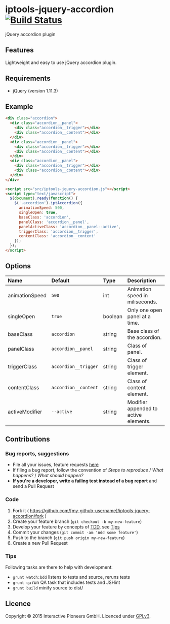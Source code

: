 # iptools-jquery-accordion [![Build Status](http://img.shields.io/travis/interactive-pioneers/iptools-jquery-accordion.svg)](https://travis-ci.org/interactive-pioneers/iptools-jquery-accordion)

jQuery accordion plugin

## Features

Lightweight and easy to use jQuery accordion plugin.

## Requirements

- jQuery (version 1.11.3)

## Example

```html
<div class="accordion">
  <div class="accordion__panel">
    <div class="accordion__trigger"></div>
    <div class="accordion__content"></div>
  </div>
  <div class="accordion__panel">
    <div class="accordion__trigger"></div>
    <div class="accordion__content"></div>
  </div>
  <div class="accordion__panel">
    <div class="accordion__trigger"></div>
    <div class="accordion__content"></div>
  </div>
</div>

<script src="src/iptools-jquery-accordion.js"></script>
<script type="text/javascript">
  $(document).ready(function() {
    $('.accordion').iptAccordion({
      animationSpeed: 500,
      singleOpen: true,
      baseClass: 'accordion',
      panelClass: 'accordion__panel',
      panelActiveClass: 'accordion__panel--active',
      triggerClass: 'accordion__trigger',
      contentClass: 'accordion__content'
    });
  });
</script>
```

## Options

Name             | Default                    | Type    | Description
:----------------|:---------------------------|:--------|:-----------
animationSpeed   | `500`                      | int     | Animation speed in miliseconds.                         
singleOpen       | `true`                     | boolean | Only one open panel at a time.
baseClass        | `accordion`                | string  | Base class of the accordion.
panelClass       | `accordion__panel`         | string  | Class of panel.
triggerClass     | `accordion__trigger`       | string  | Class of trigger element.
contentClass     | `accordion__content`       | string  | Class of content element.
activeModifier   | `--active`                 | string  | Modifier appended to active elements.

## Contributions

### Bug reports, suggestions

- File all your issues, feature requests [here](https://github.com/interactive-pioneers/iptools-jquery-accordion/issues)
- If filing a bug report, follow the convention of _Steps to reproduce_ / _What happens?_ / _What should happen?_
- __If you're a developer, write a failing test instead of a bug report__ and send a Pull Request

### Code

1. Fork it ( https://github.com/[my-github-username]/iptools-jquery-accordion/fork )
2. Create your feature branch (`git checkout -b my-new-feature`)
3. Develop your feature by concepts of [TDD](http://en.wikipedia.org/wiki/Test-driven_development), see [Tips](#tips)
3. Commit your changes (`git commit -am 'Add some feature'`)
4. Push to the branch (`git push origin my-new-feature`)
5. Create a new Pull Request

### Tips

Following tasks are there to help with development:

- `grunt watch:bdd` listens to tests and source, reruns tests
- `grunt qa` run QA task that includes tests and JSHint
- `grunt build` minify source to dist/

## Licence
Copyright © 2015 Interactive Pioneers GmbH. Licenced under [GPLv3](LICENSE).